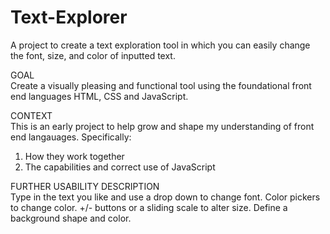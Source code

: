 # Text-Explorer
A project to create a text exploration tool in which you can easily change the font, size, and color of inputted text.

GOAL</br>
Create a visually pleasing and functional tool using the foundational front end languages HTML, CSS and JavaScript.

CONTEXT</br>
This is an early project to help grow and shape my understanding of front end langauages. Specifically:
1. How they work together
2. The capabilities and correct use of JavaScript

FURTHER USABILITY DESCRIPTION</br>
Type in the text you like and use a drop down to change font. Color pickers to change color. +/- buttons or a sliding scale to alter size. Define a background shape and color.
